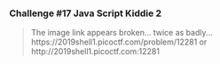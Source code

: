 <h3>Challenge #17 Java Script Kiddie 2</h3>
<blockquote>The image link appears broken... twice as badly... https://2019shell1.picoctf.com/problem/12281 or http://2019shell1.picoctf.com:12281</blockquote>